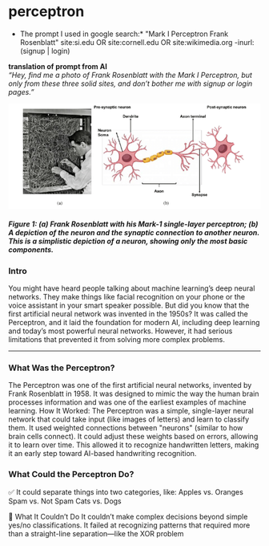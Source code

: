 # perceptron


* The prompt I used in google search:*
"Mark I Perceptron Frank Rosenblatt" site:si.edu OR site:cornell.edu OR site:wikimedia.org -inurl:(signup | login)

**translation of prompt from AI**</br>
*“Hey, find me a photo of Frank Rosenblatt with the Mark I Perceptron, but only from these three solid sites, and don’t bother me with signup or login pages.”*

<img src="https://raw.githubusercontent.com/ashleysally00/perceptron/main/Frank-Rosenblatt-with-his-Mark-1-single-layer-perceptron-b-A-depiction-of-the.png" width="650" alt="Frank Rosenblatt with Mark 1 Perceptron">

##### *Figure 1: (a) Frank Rosenblatt with his Mark-1 single-layer perceptron; (b) A depiction of the neuron and the synaptic connection to another neuron. This is a simplistic depiction of a neuron, showing only the most basic components.*

### Intro
You might have heard people talking about machine learning’s deep neural networks. They make things like facial recognition on your phone or the voice assistant in your smart speaker possible. But did you know that the first artificial neural network was invented in the 1950s?
It was called the Perceptron, and it laid the foundation for modern AI, including deep learning and today’s most powerful neural networks. However, it had serious limitations that prevented it from solving more complex problems.
_____________
### What Was the Perceptron?

The Perceptron was one of the first artificial neural networks, invented by Frank Rosenblatt in 1958. It was designed to mimic the way the human brain processes information and was one of the earliest examples of machine learning.
How It Worked:
The Perceptron was a simple, single-layer neural network that could take input (like images of letters) and learn to classify them.
It used weighted connections between "neurons" (similar to how brain cells connect).
It could adjust these weights based on errors, allowing it to learn over time.
This allowed it to recognize handwritten letters, making it an early step toward AI-based handwriting recognition.

### What Could the Perceptron Do?
✅ It could separate things into two categories, like:
Apples vs. Oranges
Spam vs. Not Spam
Cats vs. Dogs

🚫 What It Couldn’t Do
It couldn’t make complex decisions beyond simple yes/no classifications.
It failed at recognizing patterns that required more than a straight-line separation—like the XOR problem
